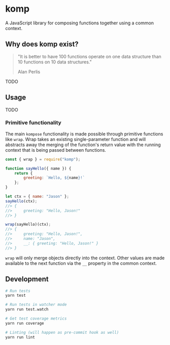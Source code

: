 # komp
A JavaScript library for composing functions together using a common context.

## Why does komp exist?
> "It is better to have 100 functions operate on one data structure than 10 functions on 10 data structures."
>
> Alan Perlis

TODO

## Usage
TODO

### Primitive functionality
The main `kompose` functionality is made possible through primitive functions like `wrap`. Wrap takes an existing single-parameter function and will abstracts away the merging of the function's return value with the running context that is being passed between functions.

```javascript
const { wrap } = require("komp");

function sayHello({ name }) {
    return {
        greeting: `Hello, ${name}!`
    };
}

let ctx = { name: "Jason" };
sayHello(ctx);
//> {
//>     greeting: "Hello, Jason!"
//> }    

wrap(sayHello)(ctx);
//> {
//>     greeting: "Hello, Jason!",
//>     name: "Jason",
//>     __: { greeting: "Hello, Jason!" }
//> }
```

`wrap` will only merge objects directly into the context. Other values are made available to the next function via the `__` property in the common context.

## Development

```sh
# Run tests
yarn test

# Run tests in watcher mode
yarn run test.watch

# Get test coverage metrics
yarn run coverage

# Linting (will happen as pre-commit hook as well)
yarn run lint
```
